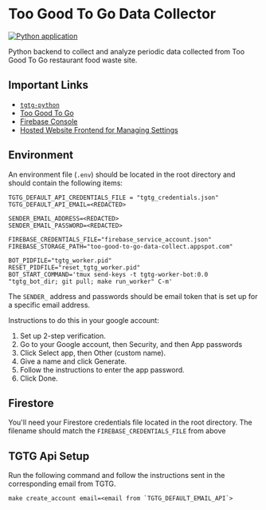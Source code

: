 # Too Good To Go Data Collector

[![Python application](https://github.com/droneshire/tgtg_data_collector/actions/workflows/python-app.yml/badge.svg)](https://github.com/droneshire/tgtg_data_collector/actions/workflows/python-app.yml)

Python backend to collect and analyze periodic data collected from Too Good To Go restaurant food waste site.

## Important Links

- [`tgtg-python`](https://github.com/ahivert/tgtg-python)
- [Too Good To Go](https://www.toogoodtogo.com/en-us)
- [Firebase Console](https://console.firebase.google.com/u/0/project/too-good-to-go-data-collect.web.app)
- [Hosted Website Frontend for Managing Settings](https://too-good-to-go-data-collect.web.app/login)

## Environment

An environment file (`.env`) should be located in the root directory and should contain the following items:

```
TGTG_DEFAULT_API_CREDENTIALS_FILE = "tgtg_credentials.json"
TGTG_DEFAULT_API_EMAIL=<REDACTED>

SENDER_EMAIL_ADDRESS=<REDACTED>
SENDER_EMAIL_PASSWORD=<REDACTED>

FIREBASE_CREDENTIALS_FILE="firebase_service_account.json"
FIREBASE_STORAGE_PATH="too-good-to-go-data-collect.appspot.com"

BOT_PIDFILE="tgtg_worker.pid"
RESET_PIDFILE="reset_tgtg_worker.pid"
BOT_START_COMMAND='tmux send-keys -t tgtg-worker-bot:0.0 "tgtg_bot_dir; git pull; make run_worker" C-m'

```

The `SENDER_` address and passwords should be email token that is set up for a specific email address.

Instructions to do this in your google account:

1. Set up 2-step verification.
2. Go to your Google account, then Security, and then App passwords
3. Click Select app, then Other (custom name).
4. Give a name and click Generate.
5. Follow the instructions to enter the app password.
6. Click Done.

## Firestore

You'll need your Firestore credentials file located in the root directory. The filename should match the `FIREBASE_CREDENTIALS_FILE` from above

## TGTG Api Setup

Run the following command and follow the instructions sent in the corresponding email from TGTG.

```
make create_account email=<email from `TGTG_DEFAULT_EMAIL_API`>
```
